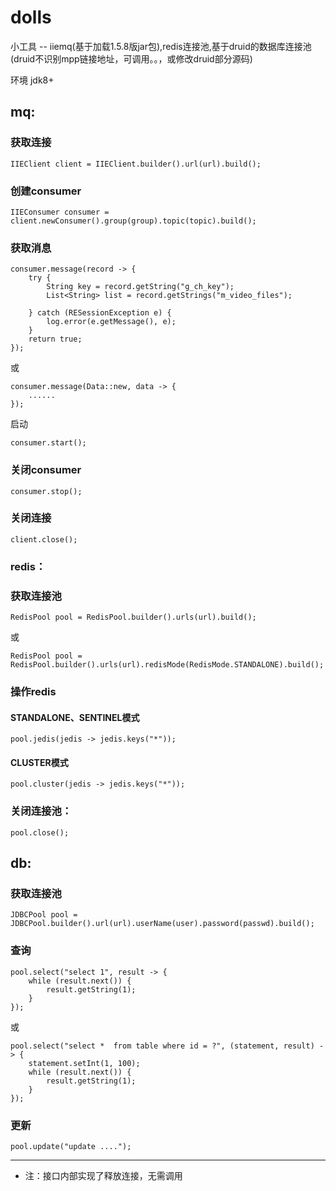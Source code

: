 # dolls
小工具 -- iiemq(基于加载1.5.8版jar包),redis连接池,基于druid的数据库连接池(druid不识别mpp链接地址，可调用。。，或修改druid部分源码)

环境 jdk8+

## mq:

### 获取连接

    IIEClient client = IIEClient.builder().url(url).build();
### 创建consumer

    IIEConsumer consumer = client.newConsumer().group(group).topic(topic).build();
### 获取消息
    
    consumer.message(record -> {
        try {
            String key = record.getString("g_ch_key");
            List<String> list = record.getStrings("m_video_files");

        } catch (RESessionException e) {
            log.error(e.getMessage(), e);
        }
        return true;
    });
或

    consumer.message(Data::new, data -> {
        ......
    });
启动
    
    consumer.start();
### 关闭consumer

    consumer.stop();
### 关闭连接
    
    client.close();

### redis：

### 获取连接池

    RedisPool pool = RedisPool.builder().urls(url).build();
或

    RedisPool pool = RedisPool.builder().urls(url).redisMode(RedisMode.STANDALONE).build();
### 操作redis

#### STANDALONE、SENTINEL模式
    
    pool.jedis(jedis -> jedis.keys("*"));
#### CLUSTER模式
    
    pool.cluster(jedis -> jedis.keys("*"));
### 关闭连接池：

    pool.close();

## db:

### 获取连接池

    JDBCPool pool = JDBCPool.builder().url(url).userName(user).password(passwd).build();
### 查询

    pool.select("select 1", result -> {
        while (result.next()) {
            result.getString(1);
        }
    });
或

    pool.select("select *  from table where id = ?", (statement, result) -> {
        statement.setInt(1, 100);
        while (result.next()) {
            result.getString(1);
        }
    });
### 更新

    pool.update("update ....");



--------------------------
* 注：接口内部实现了释放连接，无需调用
